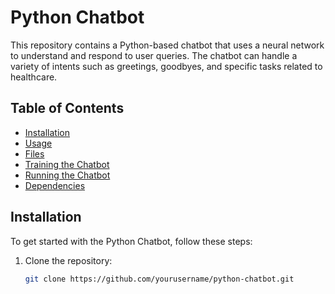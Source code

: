 # Python Chatbot

This repository contains a Python-based chatbot that uses a neural network to understand and respond to user queries. The chatbot can handle a variety of intents such as greetings, goodbyes, and specific tasks related to healthcare.

## Table of Contents
- [Installation](#installation)
- [Usage](#usage)
- [Files](#files)
- [Training the Chatbot](#training-the-chatbot)
- [Running the Chatbot](#running-the-chatbot)
- [Dependencies](#dependencies)

## Installation

To get started with the Python Chatbot, follow these steps:

1. Clone the repository:
   ```sh
   git clone https://github.com/yourusername/python-chatbot.git
